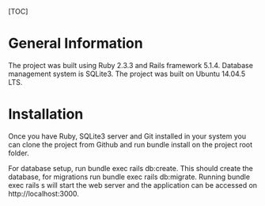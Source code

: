 [TOC]

# General Information

The project was built using Ruby 2.3.3 and Rails framework 5.1.4. Database management system is SQLite3. The project was built on Ubuntu 14.04.5 LTS.


# Installation

Once you have Ruby, SQLite3 server and Git installed in your system you can clone the project from Github and run bundle install on the project root folder.

For database setup, run bundle exec rails db:create. This should create the database, for migrations run bundle exec rails db:migrate. Running bundle exec rails s will start the web server and the application can be accessed on http://localhost:3000.
